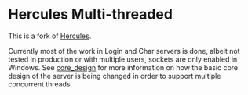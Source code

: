 Hercules Multi-threaded
========
This is a fork of [Hercules](https://github.com/HerculesWS/Hercules).

Currently most of the work in Login and Char servers is done, albeit not tested in production or with multiple users, sockets are only enabled in Windows.
See [core_design](doc/core_design.md) for more information on how the basic core design of the server is being changed in order to support multiple concurrent threads.
